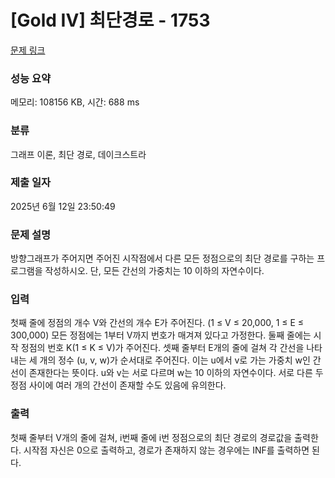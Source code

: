 # [Gold IV] 최단경로 - 1753 

[문제 링크](https://www.acmicpc.net/problem/1753) 

### 성능 요약

메모리: 108156 KB, 시간: 688 ms

### 분류

그래프 이론, 최단 경로, 데이크스트라

### 제출 일자

2025년 6월 12일 23:50:49

### 문제 설명

<p>방향그래프가 주어지면 주어진 시작점에서 다른 모든 정점으로의 최단 경로를 구하는 프로그램을 작성하시오. 단, 모든 간선의 가중치는 10 이하의 자연수이다.</p>

### 입력 

 <p>첫째 줄에 정점의 개수 V와 간선의 개수 E가 주어진다. (1 ≤ V ≤ 20,000, 1 ≤ E ≤ 300,000) 모든 정점에는 1부터 V까지 번호가 매겨져 있다고 가정한다. 둘째 줄에는 시작 정점의 번호 K(1 ≤ K ≤ V)가 주어진다. 셋째 줄부터 E개의 줄에 걸쳐 각 간선을 나타내는 세 개의 정수 (u, v, w)가 순서대로 주어진다. 이는 u에서 v로 가는 가중치 w인 간선이 존재한다는 뜻이다. u와 v는 서로 다르며 w는 10 이하의 자연수이다. 서로 다른 두 정점 사이에 여러 개의 간선이 존재할 수도 있음에 유의한다.</p>

### 출력 

 <p>첫째 줄부터 V개의 줄에 걸쳐, i번째 줄에 i번 정점으로의 최단 경로의 경로값을 출력한다. 시작점 자신은 0으로 출력하고, 경로가 존재하지 않는 경우에는 INF를 출력하면 된다.</p>

